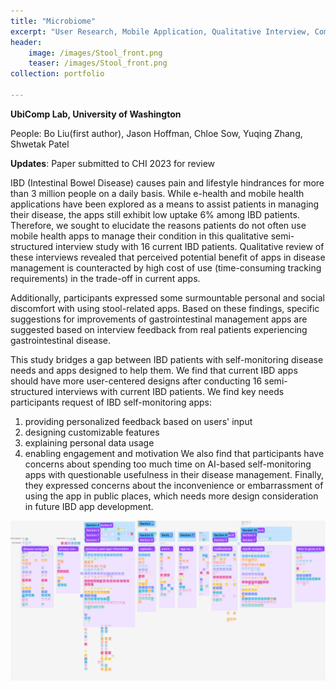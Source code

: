 ```yaml
---
title: "Microbiome"
excerpt: "User Research, Mobile Application, Qualitative Interview, Computer Vision, ML"
header: 
    image: /images/Stool_front.png
    teaser: /images/Stool_front.png
collection: portfolio

---
```


**UbiComp Lab, University of Washington**

People: Bo Liu(first author), Jason Hoffman, Chloe Sow, Yuqing Zhang, Shwetak Patel

**Updates**: Paper submitted to CHI 2023 for review

IBD (Intestinal Bowel Disease) causes pain and lifestyle hindrances for more than 3 million people on a daily basis. While e-health and mobile health applications have been explored as a means to assist patients in managing their disease, the apps still exhibit low uptake 6% among IBD patients. Therefore, we sought to elucidate the reasons patients do not often use mobile health apps to manage their condition in this qualitative semi-structured interview study with 16 current IBD patients. Qualitative review of these interviews revealed that perceived potential benefit of apps in disease management is counteracted by high cost of use (time-consuming tracking requirements) in the trade-off in current apps.  

Additionally, participants expressed some surmountable personal and social discomfort with using stool-related apps.
Based on these findings, specific suggestions for improvements of gastrointestinal management apps are suggested based on interview feedback from real patients experiencing gastrointestinal disease.

This study bridges a gap between IBD patients with self-monitoring disease needs and apps designed to help them. We
find that current IBD apps should have more user-centered designs after conducting 16 semi-structured interviews
with current IBD patients. We find key needs participants request of IBD self-monitoring apps: 
1.  providing personalized feedback based on users' input
2.  designing customizable features
3.  explaining personal data usage
4.  enabling engagement and motivation 
We also find that participants have concerns about spending too much time on AI-based self-monitoring apps with questionable usefulness in their disease management. Finally, they expressed concerns about the inconvenience or embarrassment of using the app in public places, which needs more design consideration in future IBD app development.
<img src='/images/Stool_1.png'>
